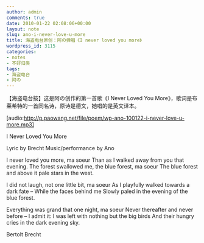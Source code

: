 ```yaml
---
author: admin
comments: true
date: 2010-01-22 02:08:06+00:00
layout: note
slug: ano-i-never-love-u-more
title: 海盗电台原创：阿の弹唱《I never loved you more》
wordpress_id: 3115
categories:
- notes
- 不好归类
tags:
- 海盗电台
- 阿の
---
```


【海盗电台按】这是阿の创作的第一首歌《I Never Loved You More》，歌词是布莱希特的一首同名诗，原诗是德文，她唱的是英文译本。

[audio:http://p.paowang.net/file/poem/wp-ano-100122-i-never-love-u-more.mp3]

I Never Loved You More

Lyric by Brecht
Music/performance by Ano

I never loved you more, ma soeur
Than as I walked away from you that evening.
The forest swallowed me, the blue forest, ma soeur
The blue forest and above it pale stars in the west.

I did not laugh, not one little bit, ma soeur
As I playfully walked towards a dark fate –
While the faces behind me
Slowly paled in the evening of the blue forest.

Everything was grand that one night, ma soeur
Never thereafter and never before –
I admit it: I was left with nothing but the big birds
And their hungry cries in the dark evening sky.

Bertolt Brecht 
